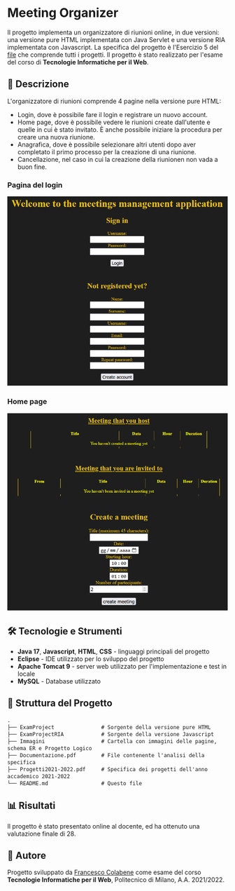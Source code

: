 # Meeting Organizer

Il progetto implementa un organizzatore di riunioni online, in due versioni: una versione pure HTML implementata con Java Servlet e una versione RIA implementata con Javascript. La specifica del progetto è l'Esercizio 5 del [file](Progetti2021-2022.pdf) che comprende tutti i progetti. Il progetto è stato realizzato per l'esame del corso di **Tecnologie Informatiche per il Web**.

## 📌 Descrizione

L'organizzatore di riunioni comprende 4 pagine nella versione pure HTML:
- Login, dove è possibile fare il login e registrare un nuovo account.
- Home page, dove è possibile vedere le riunioni create dall'utente e quelle in cui è stato invitato. È anche possibile iniziare la procedura per creare una nuova riunione.
- Anagrafica, dove è possibile selezionare altri utenti dopo aver completato il primo processo per la creazione di una riunione.
- Cancellazione, nel caso in cui la creazione della riunionen non vada a buon fine.

### Pagina del login
![Login](Immagini/Login.png 'Login')

### Home page
![Home Page](Immagini/HomePage.png 'Home Pagei')


## 🛠 Tecnologie e Strumenti

- **Java 17**, **Javascript**, **HTML**, **CSS** - linguaggi principali del progetto
- **Eclipse** - IDE utilizzato per lo sviluppo del progetto
- **Apache Tomcat 9** - server web utilizzato per l'implementazione e test in locale
- **MySQL** - Database utilizzato


## 📁 Struttura del Progetto

```
.
├── ExamProject               # Sorgente della versione pure HTML
├── ExamProjectRIA            # Sorgente della versione Javascript
├── Immagini                  # Cartella con immagini delle pagine, schema ER e Progetto Logico
├── Documentazione.pdf        # File contenente l'analisi della specifica
├── Progetti2021-2022.pdf     # Specifica dei progetti dell'anno accademico 2021-2022 
└── README.md                 # Questo file
```

## 📊 Risultati 

Il progetto è stato presentato online al docente, ed ha ottenuto una valutazione finale di 28.

## 👤 Autore

Progetto sviluppato da [Francesco Colabene](https://github.com/FrancescoColabene) come esame del corso **Tecnologie Informatiche per il Web**, Politecnico di Milano, A.A. 2021/2022.
